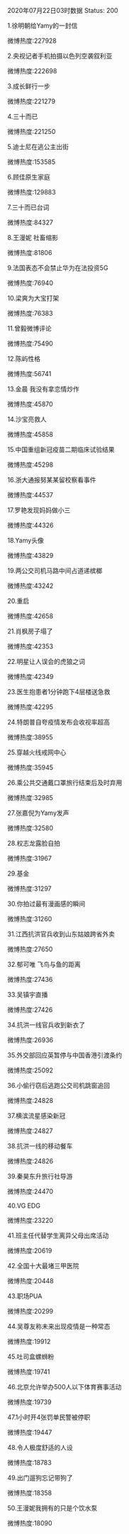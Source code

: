 2020年07月22日03时数据
Status: 200

1.徐明朝给Yamy的一封信

微博热度:227928

2.央视记者手机拍摄以色列空袭叙利亚

微博热度:222698

3.成长鲜行一步

微博热度:221279

4.三十而已

微博热度:221250

5.迪士尼在逃公主出街

微博热度:153585

6.顾佳原生家庭

微博热度:129883

7.三十而已台词

微博热度:84327

8.王漫妮 社畜缩影

微博热度:81806

9.法国表态不会禁止华为在法投资5G

微博热度:76940

10.梁爽为大宝打架

微博热度:76383

11.曾毅微博评论

微博热度:75490

12.陈屿性格

微博热度:56741

13.金晨 我没有拿恋情炒作

微博热度:45870

14.沙宝亮救人

微博热度:45858

15.中国重组新冠疫苗二期临床试验结果

微博热度:45298

16.浙大通报努某某留校察看事件

微博热度:44537

17.罗艳发现妈妈做小三

微博热度:44326

18.Yamy头像

微博热度:43829

19.两公交司机马路中间占道递槟榔

微博热度:43242

20.重启

微博热度:42658

21.肖枫房子塌了

微博热度:42353

22.明星让人误会的虎狼之词

微博热度:42349

23.医生抱患者1分钟跑下4层楼送急救

微博热度:42295

24.特朗普自夸疫情发布会收视率超高

微博热度:38955

25.穿越火线戒网中心

微博热度:35945

26.乘公共交通戴口罩旅行结束后及时弃用

微博热度:32985

27.张嘉倪为Yamy发声

微博热度:32580

28.权志龙露脸自拍

微博热度:31967

29.基金

微博热度:31297

30.你拍过最有漫画感的瞬间

微博热度:31260

31.江西抗洪官兵收到山东姑娘跨省外卖

微博热度:27650

32.郁可唯 飞鸟与鱼的距离

微博热度:27436

33.吴镇宇直播

微博热度:27426

34.抗洪一线官兵收到新衣了

微博热度:26936

35.外交部回应英暂停与中国香港引渡条约

微博热度:25092

36.小偷行窃后逃跑公交司机跳窗追回

微博热度:24828

37.横滨流星感染新冠

微博热度:24827

38.抗洪一线的移动餐车

微博热度:24826

39.秦昊东升旅行社导游

微博热度:24470

40.VG EDG

微博热度:23220

41.班主任代替学生离异父母出席活动

微博热度:20619

42.全国十大最堵三甲医院

微博热度:20448

43.职场PUA

微博热度:20299

44.吴尊友称未来出现疫情是一种常态

微博热度:19912

45.吐司盒螺蛳粉

微博热度:19741

46.北京允许举办500人以下体育赛事活动

微博热度:19739

47.1小时开4张罚单民警被停职

微博热度:19447

48.令人极度舒适的人设

微博热度:18783

49.出门遛狗忘记带狗了

微博热度:18358

50.王漫妮我拥有的只是个饮水泵

微博热度:18090

